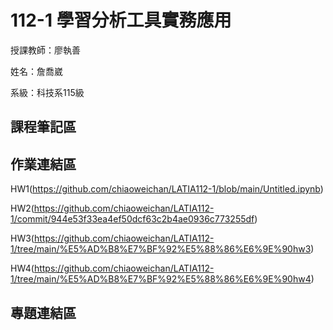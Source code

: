 # 112-1 學習分析工具實務應用
授課教師：廖執善

姓名：詹喬崴

系級：科技系115級

## 課程筆記區
## 作業連結區
HW1(https://github.com/chiaoweichan/LATIA112-1/blob/main/Untitled.ipynb)


HW2(https://github.com/chiaoweichan/LATIA112-1/commit/944e53f33ea4ef50dcf63c2b4ae0936c773255df)

HW3(https://github.com/chiaoweichan/LATIA112-1/tree/main/%E5%AD%B8%E7%BF%92%E5%88%86%E6%9E%90hw3)

HW4(https://github.com/chiaoweichan/LATIA112-1/tree/main/%E5%AD%B8%E7%BF%92%E5%88%86%E6%9E%90hw4)
## 專題連結區
